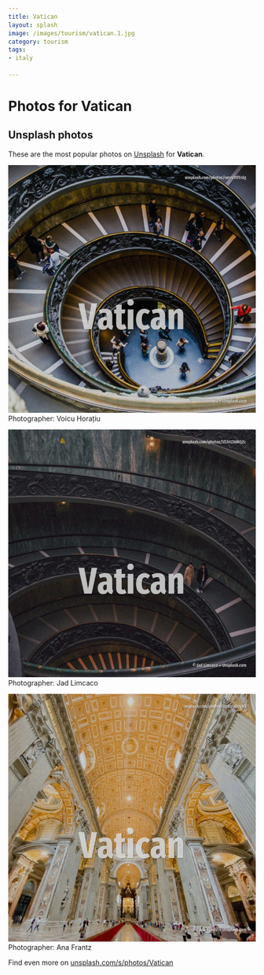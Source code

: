 ```yaml
---
title: Vatican
layout: splash
image: /images/tourism/vatican.1.jpg
category: tourism
tags:
- italy

---
```

# Photos for Vatican
 
## Unsplash photos
These are the most popular photos on [Unsplash](https://unsplash.com) for **Vatican**.
 
![Vatican](/images/tourism/vatican.1.jpg)
Photographer:  Voicu Horațiu
 
![Vatican](/images/tourism/vatican.2.jpg)
Photographer:  Jad Limcaco
 
![Vatican](/images/tourism/vatican.3.jpg)
Photographer:  Ana Frantz
 
Find even more on [unsplash.com/s/photos/Vatican](https://unsplash.com/s/photos/Vatican)
 
